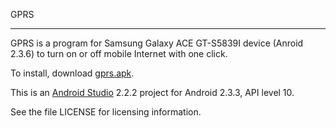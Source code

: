 GPRS
****

GPRS is a program for Samsung Galaxy ACE GT-S5839I device (Anroid
2.3.6) to turn on or off mobile Internet with one click.

To install, download [gprs.apk](raw/master/gprs.apk).

This is an [Android
Studio](https://developer.android.com/studio/index.html) 2.2.2 project
for Android 2.3.3, API level 10.

See the file LICENSE for licensing information.
